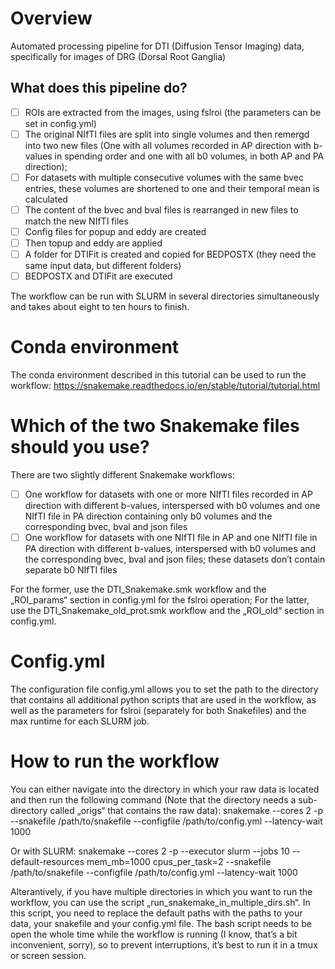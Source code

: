 # Overview

Automated processing pipeline for DTI (Diffusion Tensor Imaging) data, specifically for images of DRG (Dorsal Root Ganglia)

## What does this pipeline do?
- [ ] ROIs are extracted from the images, using fslroi (the parameters can be set in config.yml)
- [ ] The original NIfTI files are split into single volumes and then remergd into two new files (One with all volumes recorded in AP direction with b-values in spending order and one with all b0 volumes, in both AP and PA direction); 
- [ ] For datasets with multiple consecutive volumes with the same bvec entries, these volumes are shortened to one and their temporal mean is calculated
- [ ] The content of the bvec and bval files is rearranged in new files to match the new NIfTI files
- [ ] Config files for popup and eddy are created
- [ ] Then topup and eddy are applied
- [ ] A folder for DTIFit is created and copied for BEDPOSTX (they need the same input data, but different folders)
- [ ] BEDPOSTX and DTIFit are executed

The workflow can be run with SLURM in several directories simultaneously and takes about eight to ten hours to finish.


# Conda environment

The conda environment described in this tutorial can be used to run the workflow:  https://snakemake.readthedocs.io/en/stable/tutorial/tutorial.html


# Which of the two Snakemake files should you use?

There are two slightly different Snakemake workflows: 
- [ ] One workflow for datasets with one or more NIfTI files recorded in AP direction with different b-values, interspersed with b0 volumes and one NIfTI file in PA direction containing only b0 volumes and the corresponding bvec, bval and json files
- [ ] One workflow for datasets with one NIfTI file in AP and one NIfTI file in PA direction with different b-values, interspersed with b0 volumes and the corresponding bvec, bval and json files; these datasets don’t contain separate b0 NIfTI files

For the former, use the DTI_Snakemake.smk workflow and the „ROI_params“ section in config.yml for the fslroi operation; For the latter, use the DTI_Snakemake_old_prot.smk workflow and the „ROI_old“ section in config.yml.


# Config.yml

The configuration file config.yml allows you to set the path to the directory that contains all additional python scripts that are used in the workflow, as well as the parameters for fslroi (separately for both Snakefiles) and the max runtime for each SLURM job. 


# How to run the workflow

You can either navigate into the directory in which your raw data is located and then run the following command (Note that the directory needs a sub-directory called „origs“ that contains the raw data):
snakemake --cores 2  -p --snakefile /path/to/snakefile --configfile /path/to/config.yml --latency-wait 1000 

Or with SLURM: 
snakemake --cores 2  -p --executor slurm --jobs 10 --default-resources mem_mb=1000 cpus_per_task=2 --snakefile /path/to/snakefile --configfile /path/to/config.yml --latency-wait 1000 

Alterantively, if you have multiple directories in which you want to run the workflow, you can use the script „run_snakemake_in_multiple_dirs.sh“. In this script, you need to replace the default paths with the paths to your data, your snakefile and your config.yml file. The bash script needs to be open the whole time while the workflow is running (I know, that’s a bit inconvenient, sorry), so to prevent interruptions, it’s best to run it in a tmux or screen session.
